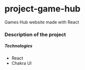 # project-game-hub

Games Hub website made with React

### Description of the project

##### Technologies

-   React
-   Chakra UI
